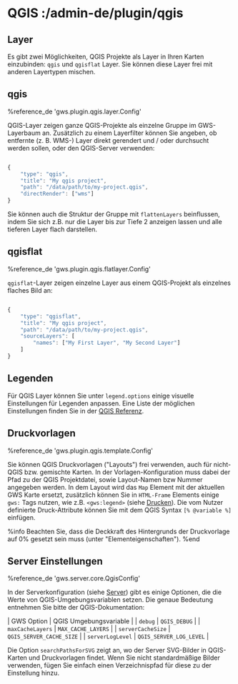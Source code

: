# QGIS :/admin-de/plugin/qgis

## Layer

Es gibt zwei Möglichkeiten, QGIS Projekte als Layer in Ihren Karten einzubinden: ``qgis`` und ``qgisflat`` Layer. Sie können diese Layer frei mit anderen Layertypen mischen.

## qgis

%reference_de 'gws.plugin.qgis.layer.Config'

QGIS-Layer zeigen ganze QGIS-Projekte als einzelne Gruppe im GWS-Layerbaum an. Zusätzlich zu einem Layerfilter können Sie angeben, ob entfernte (z. B. WMS-) Layer direkt gerendert und / oder durchsucht werden sollen, oder den QGIS-Server verwenden:

```javascript

{
    "type": "qgis",
    "title": "My qgis project",
    "path": "/data/path/to/my-project.qgis",
    "directRender": ["wms"]
}
```

Sie können auch die Struktur der Gruppe mit ``flattenLayers`` beinflussen, indem Sie sich z.B. nur die Layer bis zur Tiefe 2 anzeigen lassen und alle tieferen Layer flach darstellen.

## qgisflat

%reference_de 'gws.plugin.qgis.flatlayer.Config'

``qgisflat``-Layer zeigen einzelne Layer aus einem QGIS-Projekt als einzelnes flaches Bild an:

```javascript

{
    "type": "qgisflat",
    "title": "My qgis project",
    "path": "/data/path/to/my-project.qgis",
    "sourceLayers": [
        "names": ["My First Layer", "My Second Layer"]
    ]
}
```

## Legenden

Für QGIS Layer können Sie unter ``legend.options`` einige visuelle Einstellungen für Legenden anpassen. Eine Liste der möglichen Einstellungen finden Sie in der [QGIS Referenz](https://docs.qgis.org/testing/en/docs/server_manual/services.html#getlegendgraphics).

## Druckvorlagen

%reference_de 'gws.plugin.qgis.template.Config'

Sie können QGIS Druckvorlagen ("Layouts") frei verwenden, auch für nicht-QGIS bzw. gemischte Karten. In der Vorlagen-Konfiguration muss dabei der Pfad zu der QGIS Projektdatei, sowie Layout-Namen bzw Nummer angegeben werden. In dem Layout wird das ``Map`` Element mit der aktuellen GWS Karte ersetzt, zusätzlich können Sie in ``HTML-Frame`` Elements einige ``gws:`` Tags nutzen, wie z.B. ``<gws:legend>`` (siehe [Drucken](/admin-de/themen/printer)). Die vom Nutzer definierte Druck-Attribute können Sie mit dem QGIS Syntax ``[% @variable %]`` einfügen.

%info
 Beachten Sie, dass die Deckkraft des Hintergrunds der Druckvorlage auf 0% gesetzt sein muss (unter "Elementeigenschaften").
%end

## Server Einstellungen

%reference_de 'gws.server.core.QgisConfig'

In der Serverkonfiguration (siehe [Server](/admin-de/config/server)) gibt es einige Optionen, die die Werte von QGIS-Umgebungsvariablen setzen. Die genaue Bedeutung entnehmen Sie bitte der QGIS-Dokumentation:

| GWS Option | QGIS Umgebungsvariable |
| ``debug``	| ``QGIS_DEBUG`` |
| ``maxCacheLayers`` | ``MAX_CACHE_LAYERS`` |
| ``serverCacheSize`` | ``QGIS_SERVER_CACHE_SIZE`` |
| ``serverLogLevel`` | ``QGIS_SERVER_LOG_LEVEL`` |

Die Option ``searchPathsForSVG`` zeigt an, wo der Server SVG-Bilder in QGIS-Karten und Druckvorlagen findet. Wenn Sie nicht standardmäßige Bilder verwenden, fügen Sie einfach einen Verzeichnispfad für diese zu der Einstellung hinzu.
